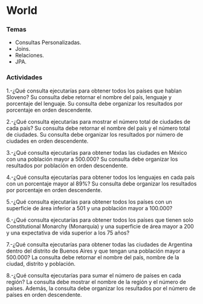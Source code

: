 <h1>World</h1>

<h3>Temas</h3>

<ul>
  <li>Consultas Personalizadas.</li>
  <li>Joins.</li>
  <li>Relaciones.</li>
  <li>JPA.</li> 
</ul>

<h3>Actividades</h3>

<p>1.-¿Qué consulta ejecutarías para obtener todos los países que hablan Sloveno? Su consulta debe retornar el nombre del país, lenguaje y porcentaje del lenguaje. Su consulta debe organizar los resultados por porcentaje en orden descendente.</p>
<p>2.-¿Qué consulta ejecutarías para mostrar el número total de ciudades de cada país? Su consulta debe retornar el nombre del país y el número total de ciudades. Su consulta debe organizar los resultados por número de ciudades en orden descendente. </p>
<p>3.-¿Qué consulta ejecutarías para obtener todas las ciudades en México con una población mayor a 500.000? Su consulta debe organizar los resultados por población en orden descendente. </p>
<p>4.-¿Qué consulta ejecutarías para obtener todos los lenguajes en cada país con un porcentaje mayor al 89%? Su consulta debe organizar los resultados por porcentaje en orden descendente. </p>
<p>5.-¿Qué consulta ejecutarías para obtener todos los países con un superficie de área inferior a 501 y una población mayor a 100.000? </p>
<p>6.-¿Qué consulta ejecutarías para obtener todos los países que tienen solo Constitutional Monarchy (Monarquía) y una superficie de área mayor a 200 y una expectativa de vida superior a los 75 años? </p>
<p>7.-¿Qué consulta ejecutarías para obtener todas las ciudades de Argentina dentro del distrito de Buenos Aires y que tengan una población mayor a 500.000? La consulta debe retornar el nombre del país, nombre de la ciudad, distrito y población. </p>
<p>8.-¿Qué consulta ejecutarías para sumar el número de países en cada región? La consulta debe mostrar el nombre de la región y el número de países. Además, la consulta debe organizar los resultados por el número de países en orden descendente. </p>
